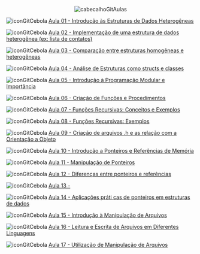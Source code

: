 <div align="center">

![cabecalhoGitAulas](https://github.com/user-attachments/assets/7a4e122f-daed-4fc6-9fc9-023ead221d21)

</div>

![iconGitCebola](https://github.com/user-attachments/assets/2caf6862-939a-48ac-8ec1-a648a23bdb4b) [Aula 01 - Introdução às Estruturas de Dados Heterogêneas](https://github.com/brunamota/AP2/blob/main/Aulas/Aula01.md)

![iconGitCebola](https://github.com/user-attachments/assets/2caf6862-939a-48ac-8ec1-a648a23bdb4b) [Aula 02 - Implementação de uma estrutura de dados heterogênea (ex: lista de contatos)](https://github.com/brunamota/AP2/blob/main/Aulas/Aula02.md)

![iconGitCebola](https://github.com/user-attachments/assets/2caf6862-939a-48ac-8ec1-a648a23bdb4b) [Aula 03 - Comparação entre estruturas homogêneas e heterogêneas](https://github.com/brunamota/AP2/blob/main/Aulas/Aula03.md)

![iconGitCebola](https://github.com/user-attachments/assets/2caf6862-939a-48ac-8ec1-a648a23bdb4b) [Aula 04 - Análise de Estruturas como structs e classes](https://github.com/brunamota/AP2/blob/main/Aulas/Aula04.md)

![iconGitCebola](https://github.com/user-attachments/assets/2caf6862-939a-48ac-8ec1-a648a23bdb4b) [Aula 05 - Introdução à Programação Modular e Importância](https://github.com/brunamota/AP2/blob/main/Aulas/Aula05.md)

![iconGitCebola](https://github.com/user-attachments/assets/2caf6862-939a-48ac-8ec1-a648a23bdb4b) [Aula 06 - Criação de Funções e Procedimentos](https://github.com/brunamota/AP2/blob/main/Aulas/Aula06.md)

![iconGitCebola](https://github.com/user-attachments/assets/2caf6862-939a-48ac-8ec1-a648a23bdb4b) [Aula 07 - Funções Recursivas: Conceitos e Exemplos](https://github.com/brunamota/AP2/blob/main/Aulas/Aula07.md)

![iconGitCebola](https://github.com/user-attachments/assets/2caf6862-939a-48ac-8ec1-a648a23bdb4b) [Aula 08 - Funções Recursivas: Exemplos](https://github.com/brunamota/AP2/blob/main/Aulas/Aula08.md)

![iconGitCebola](https://github.com/user-attachments/assets/2caf6862-939a-48ac-8ec1-a648a23bdb4b) [Aula 09 - Criação de arquivos .h e as relação com a Orientação a Objeto](https://github.com/brunamota/AP2/blob/main/Aulas/Aula09.md)

![iconGitCebola](https://github.com/user-attachments/assets/2caf6862-939a-48ac-8ec1-a648a23bdb4b) [Aula 10 - Introdução a Ponteiros e Referências de Memória](https://github.com/brunamota/AP2/blob/main/Aulas/Aula10.md)

![iconGitCebola](https://github.com/user-attachments/assets/2caf6862-939a-48ac-8ec1-a648a23bdb4b) [Aula 11 - Manipulação de Ponteiros](https://github.com/brunamota/AP2/blob/main/Aulas/Aula11.md)

![iconGitCebola](https://github.com/user-attachments/assets/2caf6862-939a-48ac-8ec1-a648a23bdb4b) [Aula 12 - Diferenças entre ponteiros e referências](https://github.com/brunamota/AP2/blob/main/Aulas/Aula12.md)

![iconGitCebola](https://github.com/user-attachments/assets/2caf6862-939a-48ac-8ec1-a648a23bdb4b) [Aula 13 - ](https://github.com/brunamota/AP2/blob/main/Aulas/Aula13.md)

![iconGitCebola](https://github.com/user-attachments/assets/2caf6862-939a-48ac-8ec1-a648a23bdb4b) [Aula 14 - Aplicações práti cas de ponteiros em estruturas de dados](https://github.com/brunamota/AP2/blob/main/Aulas/Aula14.md)

![iconGitCebola](https://github.com/user-attachments/assets/2caf6862-939a-48ac-8ec1-a648a23bdb4b) [Aula 15 - Introdução à Manipulação de Arquivos](https://github.com/brunamota/AP2/blob/main/Aulas/Aula15.md)

![iconGitCebola](https://github.com/user-attachments/assets/2caf6862-939a-48ac-8ec1-a648a23bdb4b) [Aula 16 - Leitura e Escrita de Arquivos em Diferentes Linguagens](https://github.com/brunamota/AP2/blob/main/Aulas/Aula16.md)

![iconGitCebola](https://github.com/user-attachments/assets/2caf6862-939a-48ac-8ec1-a648a23bdb4b) [Aula 17 - Utilização de Manipulação de Arquivos](https://github.com/brunamota/AP2/blob/main/Aulas/Aula17.md)

